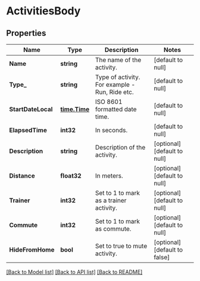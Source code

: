 # ActivitiesBody

## Properties
Name | Type | Description | Notes
------------ | ------------- | ------------- | -------------
**Name** | **string** | The name of the activity. | [default to null]
**Type_** | **string** | Type of activity. For example - Run, Ride etc. | [default to null]
**StartDateLocal** | [**time.Time**](time.Time.md) | ISO 8601 formatted date time. | [default to null]
**ElapsedTime** | **int32** | In seconds. | [default to null]
**Description** | **string** | Description of the activity. | [optional] [default to null]
**Distance** | **float32** | In meters. | [optional] [default to null]
**Trainer** | **int32** | Set to 1 to mark as a trainer activity. | [optional] [default to null]
**Commute** | **int32** | Set to 1 to mark as commute. | [optional] [default to null]
**HideFromHome** | **bool** | Set to true to mute activity. | [optional] [default to false]

[[Back to Model list]](../README.md#documentation-for-models) [[Back to API list]](../README.md#documentation-for-api-endpoints) [[Back to README]](../README.md)

